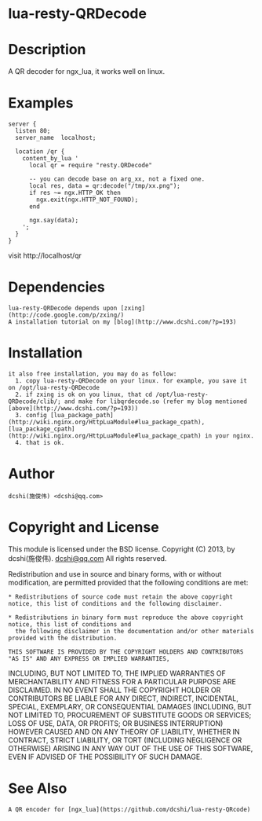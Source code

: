 lua-resty-QRDecode
==================

Description
===========
                                                                                                                                                  
A QR decoder for ngx_lua, it works well on linux.

Examples
========

    server {
      listen 80; 
      server_name  localhost; 
  
	  location /qr {
        content_by_lua '
		  local qr = require "resty.QRDecode"                                                           

		  -- you can decode base on arg_xx, not a fixed one.
		  local res, data = qr:decode("/tmp/xx.png");
		  if res ~= ngx.HTTP_OK then
    		ngx.exit(ngx.HTTP_NOT_FOUND);
		  end

		  ngx.say(data);
		';
      } 
    }
   
visit http://localhost/qr
    
Dependencies
============
	lua-resty-QRDecode depends upon [zxing](http://code.google.com/p/zxing/) 
	A installation tutorial on my [blog](http://www.dcshi.com/?p=193)

Installation
============
	it also free installation, you may do as follow:
	  1. copy lua-resty-QRDecode on your linux. for example, you save it on /opt/lua-resty-QRDecode
	  2. if zxing is ok on you linux, that cd /opt/lua-resty-QRDecode/clib/; and make for libqrdecode.so (refer my blog mentioned [above](http://www.dcshi.com/?p=193))
	  3. config [lua_package_path](http://wiki.nginx.org/HttpLuaModule#lua_package_cpath), [lua_package_cpath](http://wiki.nginx.org/HttpLuaModule#lua_package_cpath) in your nginx.
      4. that is ok. 

Author
======
	dcshi(施俊伟) <dcshi@qq.com>

Copyright and License
=====================
This module is licensed under the BSD license.
Copyright (C) 2013, by dcshi(施俊伟). <dcshi@qq.com>
All rights reserved.

Redistribution and use in source and binary forms, with or without modification, are permitted provided that the following conditions are met:

	* Redistributions of source code must retain the above copyright notice, this list of conditions and the following disclaimer.

	* Redistributions in binary form must reproduce the above copyright notice, this list of conditions and 
	  the following disclaimer in the documentation and/or other materials provided with the distribution.

	THIS SOFTWARE IS PROVIDED BY THE COPYRIGHT HOLDERS AND CONTRIBUTORS "AS IS" AND ANY EXPRESS OR IMPLIED WARRANTIES, 
INCLUDING, BUT NOT LIMITED TO, THE IMPLIED WARRANTIES OF MERCHANTABILITY AND FITNESS FOR A PARTICULAR PURPOSE ARE DISCLAIMED. 
IN NO EVENT SHALL THE COPYRIGHT HOLDER OR CONTRIBUTORS BE LIABLE FOR ANY DIRECT, INDIRECT, INCIDENTAL, SPECIAL, EXEMPLARY, 
OR CONSEQUENTIAL DAMAGES (INCLUDING, BUT NOT LIMITED TO, PROCUREMENT OF SUBSTITUTE GOODS OR SERVICES; LOSS OF USE, DATA, OR PROFITS; 
OR BUSINESS INTERRUPTION) HOWEVER CAUSED AND ON ANY THEORY OF LIABILITY, WHETHER IN CONTRACT, STRICT LIABILITY, 
OR TORT (INCLUDING NEGLIGENCE OR OTHERWISE) ARISING IN ANY WAY OUT OF THE USE OF THIS SOFTWARE, EVEN IF ADVISED OF THE POSSIBILITY OF SUCH DAMAGE.

See Also
========
	A QR encoder for [ngx_lua](https://github.com/dcshi/lua-resty-QRcode)

